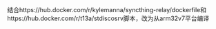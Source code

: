结合https://hub.docker.com/r/kylemanna/syncthing-relay/dockerfile和https://hub.docker.com/r/t13a/stdiscosrv脚本，改为从arm32v7平台编译
